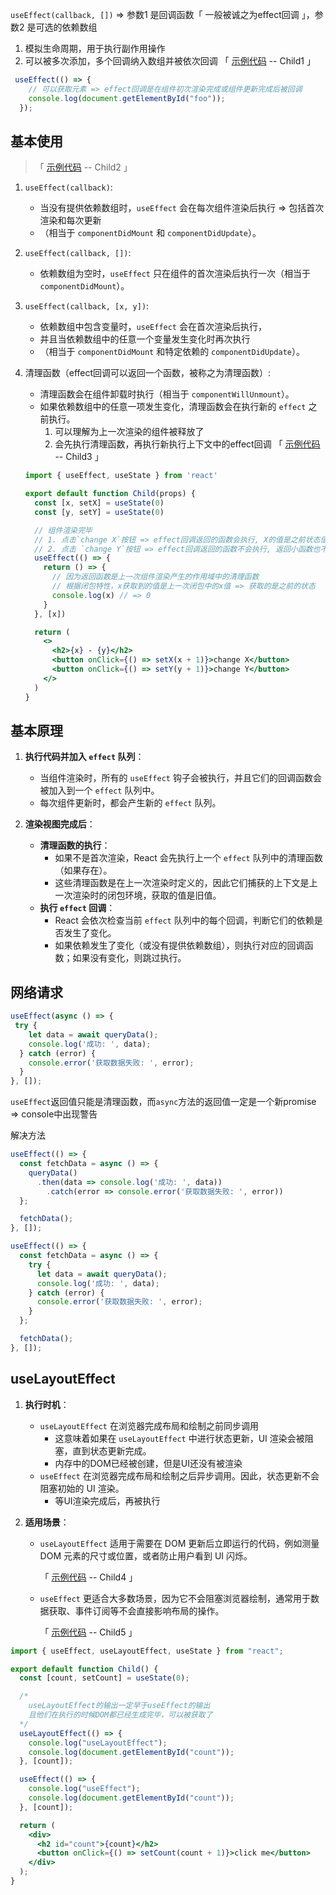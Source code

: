 `useEffect(callback, [])`   => 参数1 是回调函数「 一般被诚之为effect回调 」，参数2 是可选的依赖数组

1. 模拟生命周期，用于执行副作用操作 
2. 可以被多次添加，多个回调纳入数组并被依次回调 「 [示例代码](https://codesandbox.io/p/live/718ff372-2136-4927-87d2-9fcd6e544c2f) -- Child1 」

```jsx
 useEffect(() => {
    // 可以获取元素 => effect回调是在组件初次渲染完成或组件更新完成后被回调
    console.log(document.getElementById("foo"));
  });
```





## 基本使用

> 「 [示例代码](https://codesandbox.io/p/live/718ff372-2136-4927-87d2-9fcd6e544c2f) -- Child2 」

1. `useEffect(callback)`:

   - 当没有提供依赖数组时，`useEffect` 会在每次组件渲染后执行 => 包括首次渲染和每次更新
   - （相当于 `componentDidMount` 和 `componentDidUpdate`）。

   

2. `useEffect(callback, [])`:

   - 依赖数组为空时，`useEffect` 只在组件的首次渲染后执行一次（相当于 `componentDidMount`）。

   

3. `useEffect(callback, [x, y])`:

   - 依赖数组中包含变量时，`useEffect` 会在首次渲染后执行，
   - 并且当依赖数组中的任意一个变量发生变化时再次执行
   - （相当于 `componentDidMount` 和特定依赖的 `componentDidUpdate`）。

   

4. 清理函数（effect回调可以返回一个函数，被称之为清理函数）: 

   - 清理函数会在组件卸载时执行（相当于 `componentWillUnmount`）。
   - 如果依赖数组中的任意一项发生变化，清理函数会在执行新的 `effect` 之前执行。
     1.  可以理解为上一次渲染的组件被释放了 
     2. 会先执行清理函数，再执行新执行上下文中的effect回调 「 [示例代码](https://codesandbox.io/p/live/718ff372-2136-4927-87d2-9fcd6e544c2f) -- Child3 」

   ```jsx
   import { useEffect, useState } from 'react'
   
   export default function Child(props) {
     const [x, setX] = useState(0)
     const [y, setY] = useState(0)
   
     // 组件渲染完毕
     // 1. 点击`change X`按钮 => effect回调返回的函数会执行, X的值是之前状态值0
     // 2. 点击 `change Y`按钮 => effect回调返回的函数不会执行, 返回小函数也不会执行
     useEffect(() => {
       return () => {
         // 因为返回函数是上一次组件渲染产生的作用域中的清理函数
         // 根据闭包特性，x获取到的值是上一次闭包中的x值 => 获取的是之前的状态
         console.log(x) // => 0
       }
     }, [x])
   
     return (
       <>
         <h2>{x} - {y}</h2>
         <button onClick={() => setX(x + 1)}>change X</button>
         <button onClick={() => setY(y + 1)}>change Y</button>
       </>
     )
   }
   ```



## 基本原理

1. **执行代码并加入 `effect` 队列**：
   - 当组件渲染时，所有的 `useEffect` 钩子会被执行，并且它们的回调函数会被加入到一个 `effect` 队列中。
   - 每次组件更新时，都会产生新的 `effect` 队列。
   
2. **渲染视图完成后**：
   - **清理函数的执行**：
     - 如果不是首次渲染，React 会先执行上一个 `effect` 队列中的清理函数（如果存在）。
     - 这些清理函数是在上一次渲染时定义的，因此它们捕获的上下文是上一次渲染时的闭包环境，获取的值是旧值。
   - **执行 `effect` 回调**：
     - React 会依次检查当前 `effect` 队列中的每个回调，判断它们的依赖是否发生了变化。
     - 如果依赖发生了变化（或没有提供依赖数组），则执行对应的回调函数；如果没有变化，则跳过执行。



## 网络请求

```jsx
useEffect(async () => {
 try {
    let data = await queryData();
    console.log('成功: ', data);
  } catch (error) {
    console.error('获取数据失败: ', error);
  }
}, []);
```

`useEffect`返回值只能是清理函数，而`async`方法的返回值一定是一个新promise  => console中出现警告

解决方法

```jsx
useEffect(() => {
  const fetchData = async () => {
    queryData()
      .then(data => console.log('成功: ', data))
    	.catch(error => console.error('获取数据失败: ', error))
  };

  fetchData();
}, []);
```

```jsx
useEffect(() => {
  const fetchData = async () => {
    try {
      let data = await queryData();
      console.log('成功: ', data);
    } catch (error) {
      console.error('获取数据失败: ', error);
    }
  };

  fetchData();
}, []);
```



## useLayoutEffect

1. **执行时机**：

   - `useLayoutEffect` 在浏览器完成布局和绘制之前同步调用
     - 这意味着如果在 `useLayoutEffect` 中进行状态更新，UI 渲染会被阻塞，直到状态更新完成。
     - 内存中的DOM已经被创建，但是UI还没有被渲染
   - `useEffect` 在浏览器完成布局和绘制之后异步调用。因此，状态更新不会阻塞初始的 UI 渲染。
     - 等UI渲染完成后，再被执行

2. **适用场景**：

   - `useLayoutEffect` 适用于需要在 DOM 更新后立即运行的代码，例如测量 DOM 元素的尺寸或位置，或者防止用户看到 UI 闪烁。

     「 [示例代码](https://codesandbox.io/p/live/718ff372-2136-4927-87d2-9fcd6e544c2f) -- Child4 」

   - `useEffect` 更适合大多数场景，因为它不会阻塞浏览器绘制，通常用于数据获取、事件订阅等不会直接影响布局的操作。

     「 [示例代码](https://codesandbox.io/p/live/718ff372-2136-4927-87d2-9fcd6e544c2f) -- Child5 」

   

```jsx
import { useEffect, useLayoutEffect, useState } from "react";

export default function Child() {
  const [count, setCount] = useState(0);

  /*
    useLayoutEffect的输出一定早于useEffect的输出
    且他们在执行的时候DOM都已经生成完毕，可以被获取了
  */
  useLayoutEffect(() => {
    console.log("useLayoutEffect");
    console.log(document.getElementById("count"));
  }, [count]);

  useEffect(() => {
    console.log("useEffect");
    console.log(document.getElementById("count"));
  }, [count]);

  return (
    <div>
      <h2 id="count">{count}</h2>
      <button onClick={() => setCount(count + 1)}>click me</button>
    </div>
  );
}
```



